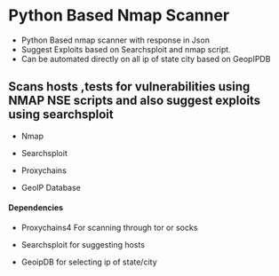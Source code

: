 # Python Based Nmap Scanner

- Python Based nmap scanner with response in Json
- Suggest Exploits based on Searchsploit and nmap script.
- Can be automated directly on all ip of state city based on GeopIPDB


## Scans hosts ,tests for vulnerabilities using NMAP NSE scripts and also suggest exploits using searchsploit


- Nmap

- Searchsploit

- Proxychains

- GeoIP Database 

#### Dependencies

- Proxychains4 For scanning through tor or socks 

- Searchsploit for suggesting hosts

- GeoipDB for selecting ip of state/city
